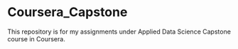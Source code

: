 # Coursera_Capstone
This repository is for my assignments under  Applied Data Science Capstone course in Coursera.
